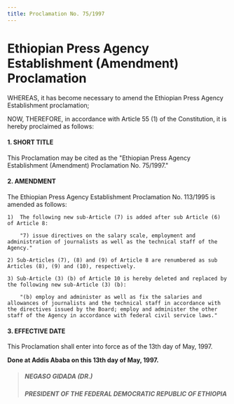 ```yaml
---
title: Proclamation No. 75/1997
---
```


# Ethiopian Press Agency Establishment (Amendment) Proclamation

WHEREAS, it has become necessary to amend the Ethiopian Press Agency Establishment proclamation;

NOW, THEREFORE, in accordance with Article 55 (1) of the Constitution, it is hereby proclaimed as follows:

#### 1. SHORT TITLE

This Proclamation may be cited as the "Ethiopian Press Agency Establishment (Amendment) Proclamation No. 75/1997."

#### 2. AMENDMENT

The Ethiopian Press Agency Establishment Proclamation No. 113/1995 is amended as follows:

    1)  The following new sub-Article (7) is added after sub Article (6) of Article 8:

        "7) issue directives on the salary scale, employment and administration of journalists as well as the technical staff of the Agency."

    2) Sub-Articles (7), (8) and (9) of Article 8 are renumbered as sub Articles (8), (9) and (10), respectively.

    3) Sub-Article (3) (b) of Article 10 is hereby deleted and replaced by the following new sub-Article (3) (b):

        "(b) employ and administer as well as fix the salaries and allowances of journalists and the technical staff in accordance with the directives issued by the Board; employ and administer the other staff of the Agency in accordance with federal civil service laws."

#### 3. EFFECTIVE DATE

This Proclamation shall enter into force as of the 13th day of May, 1997.

**Done at Addis Ababa on this 13th day of May, 1997.**

> ##### NEGASO GIDADA (DR.)
>
> ##### PRESIDENT OF THE FEDERAL DEMOCRATIC REPUBLIC OF ETHIOPIA